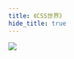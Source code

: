 ```yaml
---
title: 《CSS世界》
hide_title: true
---
```


<img src="https://img1.doubanio.com/view/subject/l/public/s29651678.jpg"
     referrerPolicy="no-referrer" />
